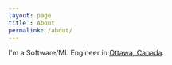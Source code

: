 ```yaml
---
layout: page
title : About
permalink: /about/
---
```


I'm a Software/ML Engineer in [Ottawa, Canada].


[Ottawa, Canada]: https://carleton.ca